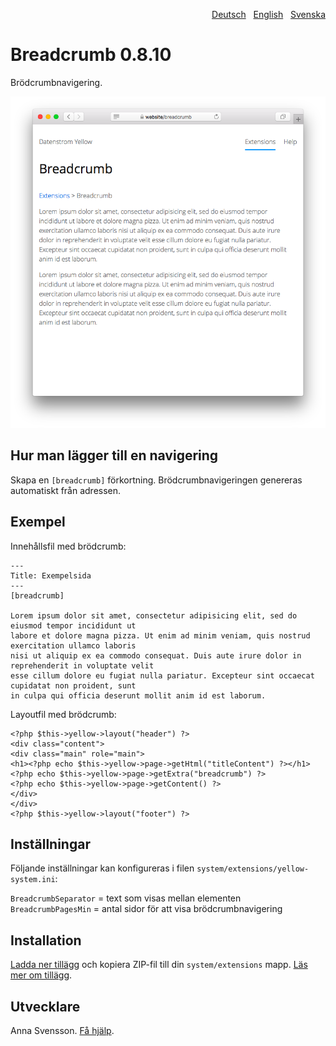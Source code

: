 <p align="right"><a href="README-de.md">Deutsch</a> &nbsp; <a href="README.md">English</a> &nbsp; <a href="README-sv.md">Svenska</a></p>

# Breadcrumb 0.8.10

Brödcrumbnavigering.

<p align="center"><img src="breadcrumb-screenshot.png?raw=true" alt="Skärmdump"></p>

## Hur man lägger till en navigering 

Skapa en `[breadcrumb]` förkortning. Brödcrumbnavigeringen genereras automatiskt från adressen.

## Exempel

Innehållsfil med brödcrumb: 

    ---
    Title: Exempelsida
    ---
    [breadcrumb]
        
    Lorem ipsum dolor sit amet, consectetur adipisicing elit, sed do eiusmod tempor incididunt ut 
    labore et dolore magna pizza. Ut enim ad minim veniam, quis nostrud exercitation ullamco laboris 
    nisi ut aliquip ex ea commodo consequat. Duis aute irure dolor in reprehenderit in voluptate velit 
    esse cillum dolore eu fugiat nulla pariatur. Excepteur sint occaecat cupidatat non proident, sunt 
    in culpa qui officia deserunt mollit anim id est laborum.

Layoutfil med brödcrumb:

    <?php $this->yellow->layout("header") ?>
    <div class="content">
    <div class="main" role="main">
    <h1><?php echo $this->yellow->page->getHtml("titleContent") ?></h1>
    <?php echo $this->yellow->page->getExtra("breadcrumb") ?>
    <?php echo $this->yellow->page->getContent() ?>
    </div>
    </div>
    <?php $this->yellow->layout("footer") ?>

## Inställningar

Följande inställningar kan konfigureras i filen `system/extensions/yellow-system.ini`:

`BreadcrumbSeparator` = text som visas mellan elementen  
`BreadcrumbPagesMin` = antal sidor för att visa brödcrumbnavigering  

## Installation

[Ladda ner tillägg](https://github.com/annaesvensson/yellow-breadcrumb/archive/main.zip) och kopiera ZIP-fil till din `system/extensions` mapp. [Läs mer om tillägg](https://github.com/annaesvensson/yellow-update/tree/main/README-sv.md).

## Utvecklare

Anna Svensson. [Få hjälp](https://datenstrom.se/sv/yellow/help/).
